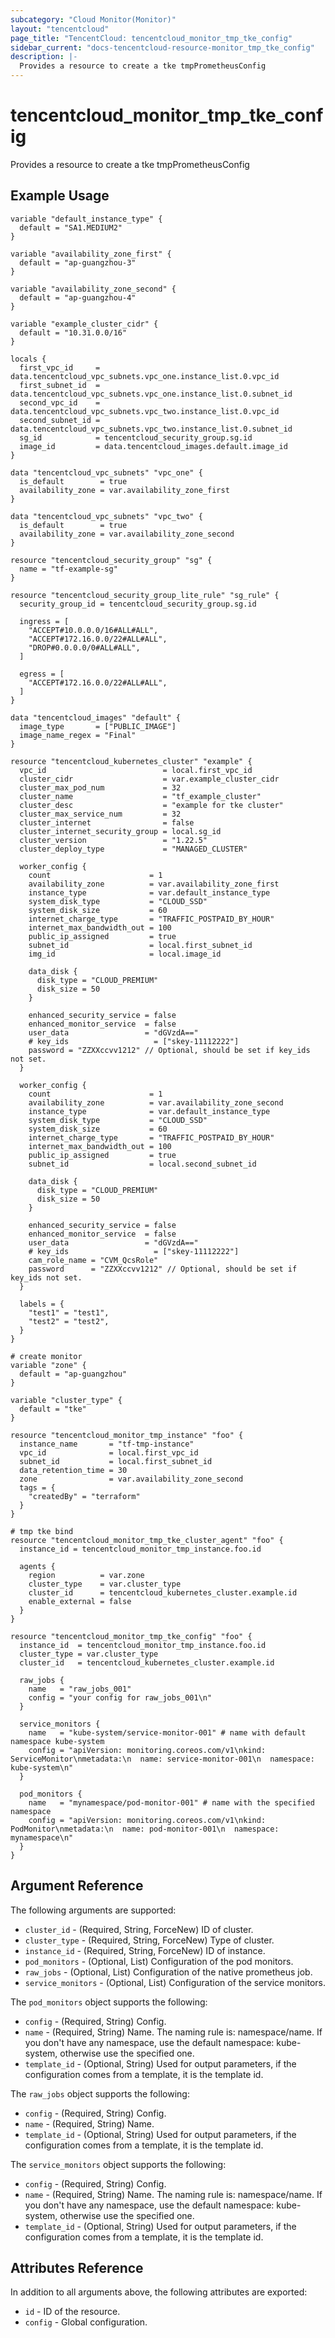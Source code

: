 ```yaml
---
subcategory: "Cloud Monitor(Monitor)"
layout: "tencentcloud"
page_title: "TencentCloud: tencentcloud_monitor_tmp_tke_config"
sidebar_current: "docs-tencentcloud-resource-monitor_tmp_tke_config"
description: |-
  Provides a resource to create a tke tmpPrometheusConfig
---
```


# tencentcloud_monitor_tmp_tke_config

Provides a resource to create a tke tmpPrometheusConfig

## Example Usage

```hcl
variable "default_instance_type" {
  default = "SA1.MEDIUM2"
}

variable "availability_zone_first" {
  default = "ap-guangzhou-3"
}

variable "availability_zone_second" {
  default = "ap-guangzhou-4"
}

variable "example_cluster_cidr" {
  default = "10.31.0.0/16"
}

locals {
  first_vpc_id     = data.tencentcloud_vpc_subnets.vpc_one.instance_list.0.vpc_id
  first_subnet_id  = data.tencentcloud_vpc_subnets.vpc_one.instance_list.0.subnet_id
  second_vpc_id    = data.tencentcloud_vpc_subnets.vpc_two.instance_list.0.vpc_id
  second_subnet_id = data.tencentcloud_vpc_subnets.vpc_two.instance_list.0.subnet_id
  sg_id            = tencentcloud_security_group.sg.id
  image_id         = data.tencentcloud_images.default.image_id
}

data "tencentcloud_vpc_subnets" "vpc_one" {
  is_default        = true
  availability_zone = var.availability_zone_first
}

data "tencentcloud_vpc_subnets" "vpc_two" {
  is_default        = true
  availability_zone = var.availability_zone_second
}

resource "tencentcloud_security_group" "sg" {
  name = "tf-example-sg"
}

resource "tencentcloud_security_group_lite_rule" "sg_rule" {
  security_group_id = tencentcloud_security_group.sg.id

  ingress = [
    "ACCEPT#10.0.0.0/16#ALL#ALL",
    "ACCEPT#172.16.0.0/22#ALL#ALL",
    "DROP#0.0.0.0/0#ALL#ALL",
  ]

  egress = [
    "ACCEPT#172.16.0.0/22#ALL#ALL",
  ]
}

data "tencentcloud_images" "default" {
  image_type       = ["PUBLIC_IMAGE"]
  image_name_regex = "Final"
}

resource "tencentcloud_kubernetes_cluster" "example" {
  vpc_id                          = local.first_vpc_id
  cluster_cidr                    = var.example_cluster_cidr
  cluster_max_pod_num             = 32
  cluster_name                    = "tf_example_cluster"
  cluster_desc                    = "example for tke cluster"
  cluster_max_service_num         = 32
  cluster_internet                = false
  cluster_internet_security_group = local.sg_id
  cluster_version                 = "1.22.5"
  cluster_deploy_type             = "MANAGED_CLUSTER"

  worker_config {
    count                      = 1
    availability_zone          = var.availability_zone_first
    instance_type              = var.default_instance_type
    system_disk_type           = "CLOUD_SSD"
    system_disk_size           = 60
    internet_charge_type       = "TRAFFIC_POSTPAID_BY_HOUR"
    internet_max_bandwidth_out = 100
    public_ip_assigned         = true
    subnet_id                  = local.first_subnet_id
    img_id                     = local.image_id

    data_disk {
      disk_type = "CLOUD_PREMIUM"
      disk_size = 50
    }

    enhanced_security_service = false
    enhanced_monitor_service  = false
    user_data                 = "dGVzdA=="
    # key_ids                   = ["skey-11112222"]
    password = "ZZXXccvv1212" // Optional, should be set if key_ids not set.
  }

  worker_config {
    count                      = 1
    availability_zone          = var.availability_zone_second
    instance_type              = var.default_instance_type
    system_disk_type           = "CLOUD_SSD"
    system_disk_size           = 60
    internet_charge_type       = "TRAFFIC_POSTPAID_BY_HOUR"
    internet_max_bandwidth_out = 100
    public_ip_assigned         = true
    subnet_id                  = local.second_subnet_id

    data_disk {
      disk_type = "CLOUD_PREMIUM"
      disk_size = 50
    }

    enhanced_security_service = false
    enhanced_monitor_service  = false
    user_data                 = "dGVzdA=="
    # key_ids                   = ["skey-11112222"]
    cam_role_name = "CVM_QcsRole"
    password      = "ZZXXccvv1212" // Optional, should be set if key_ids not set.
  }

  labels = {
    "test1" = "test1",
    "test2" = "test2",
  }
}

# create monitor
variable "zone" {
  default = "ap-guangzhou"
}

variable "cluster_type" {
  default = "tke"
}

resource "tencentcloud_monitor_tmp_instance" "foo" {
  instance_name       = "tf-tmp-instance"
  vpc_id              = local.first_vpc_id
  subnet_id           = local.first_subnet_id
  data_retention_time = 30
  zone                = var.availability_zone_second
  tags = {
    "createdBy" = "terraform"
  }
}

# tmp tke bind
resource "tencentcloud_monitor_tmp_tke_cluster_agent" "foo" {
  instance_id = tencentcloud_monitor_tmp_instance.foo.id

  agents {
    region          = var.zone
    cluster_type    = var.cluster_type
    cluster_id      = tencentcloud_kubernetes_cluster.example.id
    enable_external = false
  }
}

resource "tencentcloud_monitor_tmp_tke_config" "foo" {
  instance_id  = tencentcloud_monitor_tmp_instance.foo.id
  cluster_type = var.cluster_type
  cluster_id   = tencentcloud_kubernetes_cluster.example.id

  raw_jobs {
    name   = "raw_jobs_001"
    config = "your config for raw_jobs_001\n"
  }

  service_monitors {
    name   = "kube-system/service-monitor-001" # name with default namespace kube-system
    config = "apiVersion: monitoring.coreos.com/v1\nkind: ServiceMonitor\nmetadata:\n  name: service-monitor-001\n  namespace: kube-system\n"
  }

  pod_monitors {
    name   = "mynamespace/pod-monitor-001" # name with the specified namespace
    config = "apiVersion: monitoring.coreos.com/v1\nkind: PodMonitor\nmetadata:\n  name: pod-monitor-001\n  namespace: mynamespace\n"
  }
}
```

## Argument Reference

The following arguments are supported:

* `cluster_id` - (Required, String, ForceNew) ID of cluster.
* `cluster_type` - (Required, String, ForceNew) Type of cluster.
* `instance_id` - (Required, String, ForceNew) ID of instance.
* `pod_monitors` - (Optional, List) Configuration of the pod monitors.
* `raw_jobs` - (Optional, List) Configuration of the native prometheus job.
* `service_monitors` - (Optional, List) Configuration of the service monitors.

The `pod_monitors` object supports the following:

* `config` - (Required, String) Config.
* `name` - (Required, String) Name. The naming rule is: namespace/name. If you don't have any namespace, use the default namespace: kube-system, otherwise use the specified one.
* `template_id` - (Optional, String) Used for output parameters, if the configuration comes from a template, it is the template id.

The `raw_jobs` object supports the following:

* `config` - (Required, String) Config.
* `name` - (Required, String) Name.
* `template_id` - (Optional, String) Used for output parameters, if the configuration comes from a template, it is the template id.

The `service_monitors` object supports the following:

* `config` - (Required, String) Config.
* `name` - (Required, String) Name. The naming rule is: namespace/name. If you don't have any namespace, use the default namespace: kube-system, otherwise use the specified one.
* `template_id` - (Optional, String) Used for output parameters, if the configuration comes from a template, it is the template id.

## Attributes Reference

In addition to all arguments above, the following attributes are exported:

* `id` - ID of the resource.
* `config` - Global configuration.


